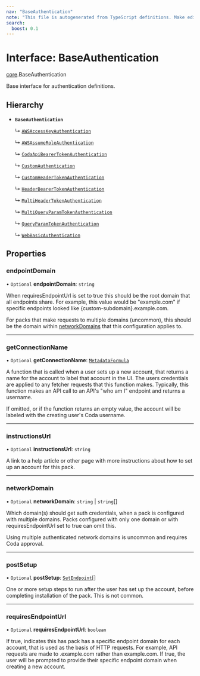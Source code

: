 ```yaml
---
nav: "BaseAuthentication"
note: "This file is autogenerated from TypeScript definitions. Make edits to the comments in the TypeScript file and then run `make docs` to regenerate this file."
search:
  boost: 0.1
---
```

# Interface: BaseAuthentication

[core](../modules/core.md).BaseAuthentication

Base interface for authentication definitions.

## Hierarchy

- **`BaseAuthentication`**

  ↳ [`AWSAccessKeyAuthentication`](core.AWSAccessKeyAuthentication.md)

  ↳ [`AWSAssumeRoleAuthentication`](core.AWSAssumeRoleAuthentication.md)

  ↳ [`CodaApiBearerTokenAuthentication`](core.CodaApiBearerTokenAuthentication.md)

  ↳ [`CustomAuthentication`](core.CustomAuthentication.md)

  ↳ [`CustomHeaderTokenAuthentication`](core.CustomHeaderTokenAuthentication.md)

  ↳ [`HeaderBearerTokenAuthentication`](core.HeaderBearerTokenAuthentication.md)

  ↳ [`MultiHeaderTokenAuthentication`](core.MultiHeaderTokenAuthentication.md)

  ↳ [`MultiQueryParamTokenAuthentication`](core.MultiQueryParamTokenAuthentication.md)

  ↳ [`QueryParamTokenAuthentication`](core.QueryParamTokenAuthentication.md)

  ↳ [`WebBasicAuthentication`](core.WebBasicAuthentication.md)

## Properties

### endpointDomain

• `Optional` **endpointDomain**: `string`

When requiresEndpointUrl is set to true this should be the root domain that all endpoints share.
For example, this value would be "example.com" if specific endpoints looked like {custom-subdomain}.example.com.

For packs that make requests to multiple domains (uncommon), this should be the domain within
[networkDomains](core.PackVersionDefinition.md#networkdomains) that this configuration applies to.

___

### getConnectionName

• `Optional` **getConnectionName**: [`MetadataFormula`](../types/core.MetadataFormula.md)

A function that is called when a user sets up a new account, that returns a name for
the account to label that account in the UI. The users credentials are applied to any
fetcher requests that this function makes. Typically, this function makes an API call
to an API's "who am I" endpoint and returns a username.

If omitted, or if the function returns an empty value, the account will be labeled
with the creating user's Coda username.

___

### instructionsUrl

• `Optional` **instructionsUrl**: `string`

A link to a help article or other page with more instructions about how to set up an account for this pack.

___

### networkDomain

• `Optional` **networkDomain**: `string` \| `string`[]

Which domain(s) should get auth credentials, when a pack is configured with multiple domains.
Packs configured with only one domain or with requiresEndpointUrl set to true can omit this.

Using multiple authenticated network domains is uncommon and requires Coda approval.

___

### postSetup

• `Optional` **postSetup**: [`SetEndpoint`](core.SetEndpoint.md)[]

One or more setup steps to run after the user has set up the account, before completing installation of the pack.
This is not common.

___

### requiresEndpointUrl

• `Optional` **requiresEndpointUrl**: `boolean`

If true, indicates this has pack has a specific endpoint domain for each account, that is used
as the basis of HTTP requests. For example, API requests are made to <custom-subdomain>.example.com
rather than example.com. If true, the user will be prompted to provide their specific endpoint domain
when creating a new account.
